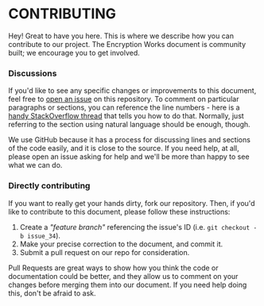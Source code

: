 # CONTRIBUTING

Hey! Great to have you here. This is where we describe how you can contribute to our project. The Encryption Works document is community built; we encourage you to get involved.

### Discussions

If you'd like to see any specific changes or improvements to this document, feel free to [open an issue](https://github.com/freedomofpress/encryption-works/issues) on this repository. To comment on particular paragraphs or sections, you can reference the line numbers - here is a [handy StackOverflow thread](https://stackoverflow.com/questions/23821235/how-to-link-to-specific-line-number-on-github) that tells you how to do that. Normally, just referring to the section using natural language should be enough, though.

We use GitHub because it has a process for discussing lines and sections of the code easily, and it is close to the source. If you need help, at all, please open an issue asking for help and we'll be more than happy to see what we can do.

### Directly contributing

If you want to really get your hands dirty, fork our repository.  Then, if you'd like to contribute to this document, please follow these instructions:

1.  Create a *"feature branch"* referencing the issue's ID (i.e. `git checkout -b issue_34`).
2.  Make your precise correction to the document, and commit it.
3.  Submit a pull request on our repo for consideration.

Pull Requests are great ways to show how you think the code or documentation could be better, and they allow us to comment on your changes before merging them into our document. If you need help doing this, don't be afraid to ask.
